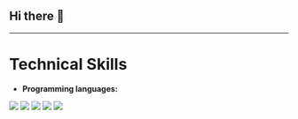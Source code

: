 ## Hi there 👋

---

# Technical Skills
* **Programming languages:**
<p>
   <a><img src="https://img.icons8.com/color/90/000000/amazon-web-services.png"/></a>
   <a><img src="https://img.icons8.com/color/90/000000/python.png"/></a>
   <a><img src="https://img.icons8.com/color/90/node-js.png"/></a>
   <a><img src="https://img.icons8.com/color/90/000000/php.png"/></a>
  <a><img src="https://img.icons8.com/color/90/000000/confluence.png"/></a>
</p>

<!--
**GitMaebela/GitMaebela** is a ✨ _special_ ✨ repository because its `README.md` (this file) appears on your GitHub profile.

Here are some ideas to get you started:

- 🔭 I’m currently working on ...
- 🌱 I’m currently learning ...
- 👯 I’m looking to collaborate on ...
- 🤔 I’m looking for help with ...
- 💬 Ask me about ...
- 📫 How to reach me: ...
- 😄 Pronouns: ...
- ⚡ Fun fact: ...
-->

